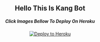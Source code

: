 <h2 align="center">Hello This Is Kang Bot</h2>
<h5 align="center">Click Images Bellow To Deploy On Heroku</h5>
<p align="center"><a href="https://heroku.com/deploy?template=https://github.com/vincreator/KangBot/tree/sql-extended"> <img src="https://telegra.ph/file/53204618c116890d85e0a.jpg" alt="Deploy to Heroku" /></a></p>
<p align="center">&nbsp;</p>
